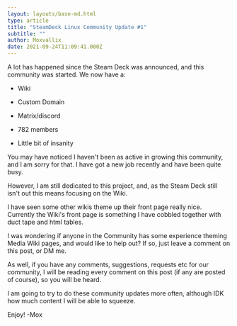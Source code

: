 ```yaml
---
layout: layouts/base-md.html
type: article
title: "SteamDeck Linux Community Update #1"
subtitle: ""
author: Moxvallix
date: 2021-09-24T11:09:41.000Z
---
```

A lot has happened since the Steam Deck was announced, and this community was started. We now have a:

- Wiki

- Custom Domain

- Matrix/discord

- 782 members

- Little bit of insanity

You may have noticed I haven't been as active in growing this community, and I am sorry for that. I have got a new job recently and have been quite busy.

However, I am still dedicated to this project, and, as the Steam Deck still isn't out this means focusing on the Wiki.

I have seen some other wikis theme up their front page really nice. Currently the Wiki's front page is something I have cobbled together with duct tape and html tables.

I was wondering if anyone in the Community has some experience theming Media Wiki pages, and would like to help out? If so, just leave a comment on this post, or DM me.

As well, if you have any comments, suggestions, requests etc for our community, I will be reading every comment on this post (if any are posted of course), so you will be heard.

I am going to try to do these community updates more often, although IDK how much content I will be able to squeeze.

Enjoy! -Mox